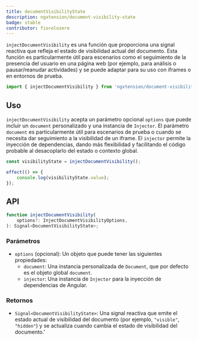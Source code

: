 ```yaml
---
title: documentVisibilityState
description: ngxtension/document-visibility-state
badge: stable
contributor: fiorelozere
---
```


`injectDocumentVisibility` es una función que proporciona una signal reactiva que refleja el estado de visibilidad actual del documento. Esta función es particularmente útil para escenarios como el seguimiento de la presencia del usuario en una página web (por ejemplo, para análisis o pausar/reanudar actividades) y se puede adaptar para su uso con iframes o en entornos de prueba.

```ts
import { injectDocumentVisibility } from 'ngxtension/document-visibility-state';
```

## Uso

`injectDocumentVisibility` acepta un parámetro opcional `options` que puede incluir un `document` personalizado y una instancia de `Injector`. El parámetro `document` es particularmente útil para escenarios de prueba o cuando se necesita dar seguimiento a la visibilidad de un iframe. El `injector` permite la inyección de dependencias, dando más flexibilidad y facilitando el código probable al desacoplarlo del estado o contexto global.

```ts
const visibilityState = injectDocumentVisibility();

effect(() => {
	console.log(visibilityState.value);
});
```

## API

```ts
function injectDocumentVisibility(
	options?: InjectDocumentVisibilityOptions,
): Signal<DocumentVisibilityState>;
```

### Parámetros

- `options` (opcional): Un objeto que puede tener las siguientes propiedades:
  - `document`: Una instancia personalizada de `Document`, que por defecto es el objeto global `document`.
  - `injector`: Una instancia de `Injector` para la inyección de dependencias de Angular.

### Retornos

- `Signal<DocumentVisibilityState>`: Una signal reactiva que emite el estado actual de visibilidad del documento (por ejemplo, `"visible"`, `"hidden"`) y se actualiza cuando cambia el estado de visibilidad del documento.'
